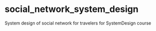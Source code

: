 # social_network_system_design
System design of social network for travelers for SystemDesign course 
